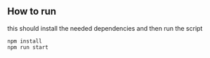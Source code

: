 ## How to run

this should install the needed dependencies and then run the script
```
npm install
npm run start
```